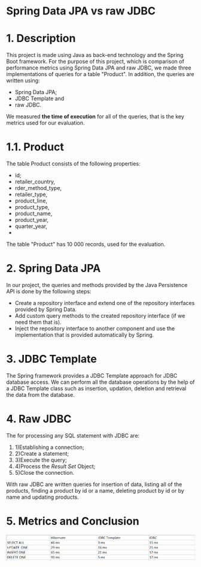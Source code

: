 # Spring Data JPA vs raw JDBC



# 1. Description

This project is made using Java as back-end technology and the Spring Boot framework. For the purpose of this project, which is comparison of performance metrics using Spring Data JPA and raw JDBC,  we made three implementations of queries for a table &quot;Product&quot;. In addition, the queries are written using:

- Spring Data JPA;
- JDBC Template and
- raw JDBC.

We measured **the time of execution** for all of the queries, that is the key metrics used for our evaluation.

# 1.1. Product

The table Product consists of the following properties:

- id;
- retailer\_country,
- rder\_method\_type,
- retailer\_type,
- product\_line,
- product\_type,
- product\_name,
- product\_year,
- quarter\_year,
-

The table &quot;Product&quot; has 10 000 records, used for the evaluation.

# 2. Spring Data JPA

In our project, the queries and methods provided by the Java Persistence API is done by the following steps:

- Create a repository interface and extend one of the repository interfaces provided by Spring Data.
- Add custom query methods to the created repository interface (if we need them that is).
- Inject the repository interface to another component and use the implementation that is provided automatically by Spring.

# 3. JDBC Template

The Spring framework provides a JDBC Template approach for JDBC database access. We can perform all the database operations by the help of a JDBC Template class such as insertion, updation, deletion and retrieval the data from the database.

# 4. Raw JDBC

The for processing any SQL statement with JDBC are:

1. 1)Establishing a connection;
2. 2)Create a statement;
3. 3)Execute the query;
4. 4)Process the _Result Set_ Object;
5. 5)Close the connection.

With raw JDBC are written queries for insertion of data, listing all of the products, finding a product by id or a name, deleting product by id or by name and updating products.

# 5. Metrics and Conclusion
![](https://github.com/TamaraStankovska/Spring-Data-JPA-vs-raw-JDBC/blob/master/Capture.PNG)

